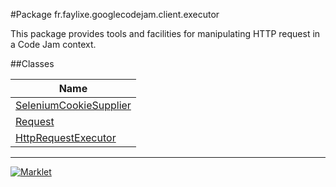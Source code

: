 #Package fr.faylixe.googlecodejam.client.executor


<p>This package provides tools and facilities for manipulating
 HTTP request in a Code Jam context.</p>

##Classes

| Name |
| --- |
| [SeleniumCookieSupplier](https://github.com/Faylixe/googlecodejam-client/blob/master/javadoc/fr/faylixe/googlecodejam/client/executor/SeleniumCookieSupplier.md) |
| [Request](https://github.com/Faylixe/googlecodejam-client/blob/master/javadoc/fr/faylixe/googlecodejam/client/executor/Request.md) |
| [HttpRequestExecutor](https://github.com/Faylixe/googlecodejam-client/blob/master/javadoc/fr/faylixe/googlecodejam/client/executor/HttpRequestExecutor.md) |

---
[![Marklet](https://img.shields.io/badge/Generated%20by-Marklet-green.svg)](https://github.com/Faylixe/marklet)